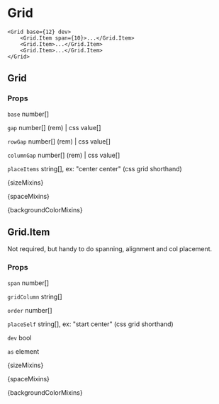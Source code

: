 # Grid

```
<Grid base={12} dev>
    <Grid.Item span={10}>...</Grid.Item>
    <Grid.Item>...</Grid.Item>
    <Grid.Item>...</Grid.Item>
</Grid>
```

## Grid

### Props

`base` number[]

`gap` number[] (rem) | css value[]

`rowGap` number[] (rem) | css value[]

`columnGap` number[] (rem) | css value[]

`placeItems` string[], ex: "center center" (css grid shorthand)

{sizeMixins}

{spaceMixins}

{backgroundColorMixins}

## Grid.Item

Not required, but handy to do spanning, alignment and col placement.

### Props

`span` number[]

`gridColumn` string[]

`order` number[]

`placeSelf` string[], ex: "start center" (css grid shorthand)

`dev` bool

`as` element

{sizeMixins}

{spaceMixins}

{backgroundColorMixins}
